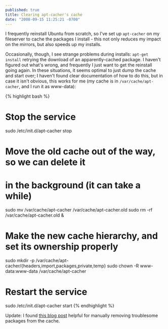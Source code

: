 ```yaml
---
published: true
title: Clearing apt-cacher's cache
date: "2008-09-15 11:25:21 -0700"
---
```


I frequently reinstall Ubuntu from scratch, so I've set up `apt-cacher` on my
fileserver to cache the packages I install - this not only reduces my impact
on the mirrors, but also speeds up my installs.<!--more-->

Occasionally, though, I see strange problems during installs: `apt-get install`
retrying the download of an apparently-cached package. I haven't figured out
what's wrong, and frequently I just want to get the reinstall going again. In
these situations, it seems optimal to just dump the cache and start over; I
haven't found clear documentation of how to do this, but in case it isn't
obvious, this works for me (my cache is in `/var/cache/apt-cacher`, and I run
it as www-data):

<!-- prettier-ignore-start -->
{% highlight bash %}
# Stop the service
sudo /etc/init.d/apt-cacher stop

# Move the old cache out of the way, so we can delete it
# in the background (it can take a while)
sudo mv /var/cache/apt-cacher /var/cache/apt-cacher.old
sudo rm -rf /var/cache/apt-cacher.old &

# Make the new cache hierarchy, and set its ownership properly
sudo mkdir -p /var/cache/apt-cacher/{headers,import,packages,private,temp}
sudo chown -R www-data:www-data /var/cache/apt-cacher

# Restart the service
sudo /etc/init.d/apt-cacher start
{% endhighlight %}
<!-- prettier-ignore-end -->

Update: I found
<a href="http://www.zyxware.com/articles/2008/07/27/how-to-fix-hash-sum-mismatch-and-size-mismatch-errors-from-apt-get-apt-cacher">this blog post</a>
helpful for manually removing troublesome packages from the cache.
